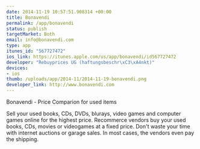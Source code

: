 ```yaml
--- 
date: 2014-11-19 10:57:51.908314 +00:00
title: Bonavendi
permalink: /app/bonavendi
status: publish
targetMarket: Both
email: info@bonavendi.com
type: app
itunes_id: "567727472"
ios_link: https://itunes.apple.com/us/app/bonavendi/id567727472
developer: "Rebuyprices UG (haftungsbeschr\xC3\xA4nkt)"
devices: 
- ios
thumb: /uploads/app/2014-11/2014-11-19-bonavendi.png
developer_link: http://www.bonavendi.com
---
```


Bonavendi - Price Comparion for used items

Sell your used books, CDs, DVDs, blurays, video games and computer games online for the highest price. Recommerce vendors buy your used books, CDs, movies or videogames at a fixed price. Don't waste your time with internet auctions or garage sales. In most cases, the vendors even pay the shipping.
